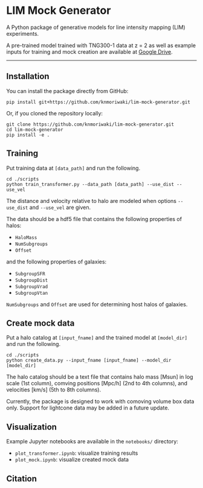 # LIM Mock Generator

A Python package of generative models for line intensity mapping (LIM) experiments. 

A pre-trained model trained with TNG300-1 data at z = 2 as well as example inputs for training and mock creation are available at [Google Drive](https://drive.google.com/drive/folders/1HRkRdfti8XaIPyF3er5QJmFX3WXCmAQI?usp=sharing).


---

## Installation

You can install the package directly from GitHub:

```
pip install git+https://github.com/knmoriwaki/lim-mock-generator.git
```

Or, if you cloned the repository locally:

```
git clone https://github.com/knmoriwaki/lim-mock-generator.git
cd lim-mock-generator
pip install -e .
```

## Training 

Put training data at `[data_path]` and run the following.
```
cd ./scripts
python train_transformer.py --data_path [data_path] --use_dist --use_vel
```
The distance and velocity relative to halo are modeled when options `--use_dist` and `--use_vel` are given.

The data should be a hdf5 file that contains the following properties of halos:
- `HaloMass` 
- `NumSubgroups` 
- `Offset` 

and the following properties of galaxies:
- `SubgroupSFR` 
- `SubgroupDist` 
- `SubgroupVrad` 
- `SubgroupVtan` 

`NumSubgroups` and `Offset` are used for determining host halos of galaxies.

## Create mock data

Put a halo catalog at `[input_fname]` and the trained model at `[model_dir]` and run the following.
```
cd ./scripts
python create_data.py --input_fname [input_fname] --model_dir [model_dir]
```

The halo catalog should be a text file that contains halo mass [Msun] in log scale (1st column), comving positions [Mpc/h] (2nd to 4th columns), and velocities [km/s] (5th to 8th columns).

Currently, the package is designed to work with comoving volume box data only. Support for lightcone data may be added in a future update.

## Visualization

Example Jupyter notebooks are available in the `notebooks/` directory:

- `plot_transformer.ipynb`: visualize training results
- `plot_mock.ipynb`: visualize created mock data


## Citation
